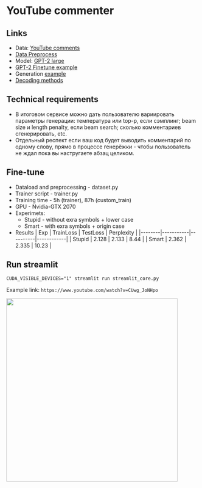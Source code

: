 # YouTube commenter

## Links 
* Data: [YouTube comments](https://www.kaggle.com/tanmay111/youtube-comments-sentiment-analysis)
* [Data Preprocess](https://www.kaggle.com/code/tanmay111/youtube-comments-sentiment-analysis/notebook) 
* Model: [GPT-2 large](https://huggingface.co/gpt2-large)
* [GPT-2 Finetune example](https://tinyurl.com/gpt2-finetune-colab)
* Generation [example](https://github.com/huggingface/transformers/blob/main/examples/pytorch/text-generation/run_generation.py)
* [Decoding methods](https://huggingface.co/blog/how-to-generate)

## Technical requirements 
* В итоговом сервисе можно дать пользователю вариировать параметры генерации: температура или top-p, если сэмплинг; beam size и length penalty, если beam search; сколько комментариев сгенерировать, etc. 
* Отдельный респект если ваш код будет выводить комментарий по одному слову, прямо в процессе генерёжки - чтобы пользователь не ждал пока вы настругаете абзац целиком.

## Fine-tune
* Dataload and preprocessing - dataset.py  
* Trainer script - trainer.py
* Training time - 5h (trainer), 87h (custom_train)
* GPU - Nvidia-GTX 2070
* Experimets:
    * Stupid - without exra symbols + lower case  
    * Smart - with exra symbols + origin case 
* Results
    | Exp    | TrainLoss | TestLoss | Perplexity |
    |--------|-----------|----------|------------|
    | Stupid | 2.128     | 2.133    | 8.44       |
    | Smart  | 2.362     | 2.335    | 10.23      |

## Run streamlit

``` CUDA_VISIBLE_DEVICES="1" streamlit run streamlit_core.py ```

Example link: `https://www.youtube.com/watch?v=CUwg_JoNHpo`


<img src="https://github.com/MaximovaIrina/youtube_commenter/blob/main/data/demo.gif" width="450" height="480">
